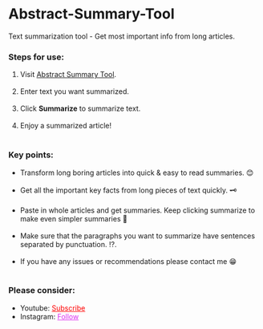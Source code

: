 # Abstract-Summary-Tool
Text summarization tool - Get most important info from long articles.


<h3>Steps for use: </h3>
<ol style="margin-bottom:10px;">
  <li>Visit <a href="https://gsrhackz.github.io/Abstract-Summary-Tool/" target="_Blank">Abstract Summary Tool</a>.</li><br>
  <li>Enter text you want summarized.</li><br>
  <li>Click <b>Summarize</b> to summarize text.</li><br>
  <li>Enjoy a summarized article!</li><br>
</ol>

<h3>Key points:</h3>
<ul style="margin-bottom:10px;">
  <li>Transform long boring articles into quick & easy to read summaries. 😊</li><br>
  <li>Get all the important key facts from long pieces of text quickly. 🗝</li><br>
  <li>Paste in whole articles and get summaries. Keep clicking summarize to make even simpler summaries 🤏</li><br>
  <li>Make sure that the paragraphs you want to summarize have sentences separated by punctuation. ⁉.</li><br>
  <li>If you have any issues or recommendations please contact me 😁</li><br>
</ul>

<h3>Please consider:</h3>
<ul>
  <li>Youtube:  <a style="color:red;" target="_Blank" href="https://www.youtube.com/channel/UCinBnZ2BKAbCKA1w9lmFd0w">Subscribe</a></li>
  <li>Instagram:  <a style="color:#dc2ef0;" target="_Blank" href="https://www.instagram.com/nyc.geahad.codes/">Follow</a></li>
</ul>
